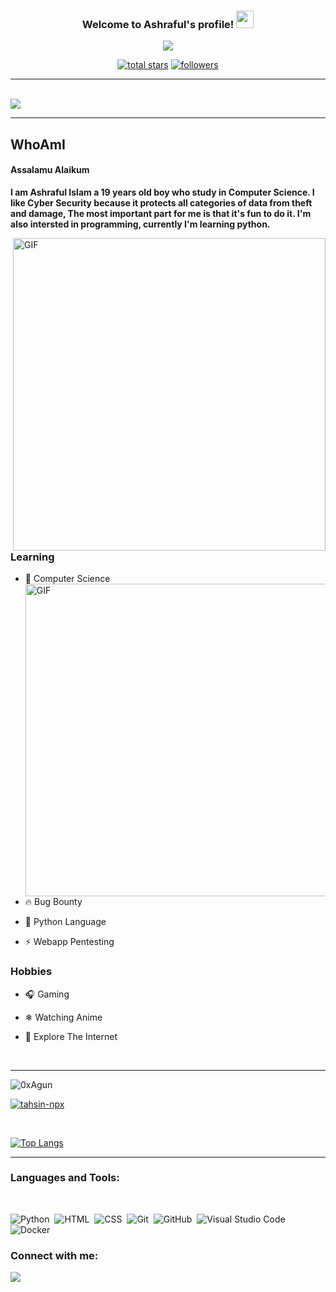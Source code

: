 <h3 align="center">
  Welcome to Ashraful's profile!
  <img src="https://media.giphy.com/media/hvRJCLFzcasrR4ia7z/giphy.gif" width="28">
</h3>

<!-- Typing SVG by DenverCoder1 - https://github.com/DenverCoder1/readme-typing-svg -->
<p align="center">
  <a href="https://github.com/DenverCoder1/readme-typing-svg"><img src="https://readme-typing-svg.herokuapp.com/?lines=%20webapp%20developer;WebApp%20Penetration%20Tester;Python%20Programmer;Always%20learning%20new%20things&font=Fira%20Code&center=true&width=440&height=45&color=3d85c6&vCenter=true&size=22"></a>
</p>


<!-- Social badges section -->
<p align="center">
  <a href="https://github.com/0xAgun?tab=repositories&sort=stargazers">
    <img alt="total stars" title="Total stars on GitHub" src="https://custom-icon-badges.herokuapp.com/badge/dynamic/json?logo=star&color=55960c&labelColor=488207&label=Stars&style=for-the-badge&query=%24.stars&url=https://api.github-star-counter.workers.dev/user/0xAgun"/></a>
   <a href="https://github.com/DenverCoder1?tab=followers">
    <img alt="followers" title="Follow me on Github" src="https://custom-icon-badges.herokuapp.com/github/followers/0xAgun?color=236ad3&labelColor=1155ba&style=for-the-badge&logo=person-add&label=Follow&logoColor=white"/></a>
</p>
<hr/>
<br/>

<img align="center" src="https://i.imgur.com/FZy6OHJ.jpeg">
<hr/>


## WhoAmI

#### Assalamu Alaikum

<p>
 <b>I am Ashraful Islam a 19 years old boy who study in Computer Science. I like Cyber Security because it protects all categories of data from theft and damage, The most important part for me is that it's fun to do it. I'm also intersted in programming, currently I'm learning python. </b>
</p>
<img hight="400" width="500" alt="GIF" align="right" src="https://github-readme-stats.vercel.app/api?username=0xAgun&show_icons=true&theme=tokyonight">


### Learning
- 🔭 Computer Science
 <br><img hight="300" width="500" alt="GIF" align="right" src="https://github-readme-streak-stats.herokuapp.com/?user=0xAgun&theme=onedark&">
- 🔥 Bug Bounty

- 💬 Python Language

- ⚡ Webapp Pentesting

### Hobbies
- 🎧 Gaming 

- ❄ Watching Anime

- 🔌 Explore The Internet

<br/><hr/>
<p align="left"> <img src="https://komarev.com/ghpvc/?username=0xAgun&label=Profile%20views&color=0e75b6&style=flat" alt="0xAgun" /> </p>

<p align="left"> <a href="https://github.com/ryo-ma/github-profile-trophy"><img src="https://github-profile-trophy.vercel.app/?username=0xAgun&theme=onedark" alt="tahsin-npx" /></a> </p>
<br/>

[![Top Langs](https://github-readme-stats.vercel.app/api/top-langs/?username=0xAgun&theme=onedark)](https://github.com/anuraghazra/github-readme-stats )

<hr/>

<h3 align="left">Languages and Tools:</h3>

<br/>

![Python](https://img.shields.io/badge/-Python-05122A?style=flat&logo=python)&nbsp;
![HTML](https://img.shields.io/badge/-HTML-05122A?style=flat&logo=HTML5)&nbsp;
![CSS](https://img.shields.io/badge/-CSS-05122A?style=flat&logo=CSS3&logoColor=1572B6)&nbsp;
![Git](https://img.shields.io/badge/-Git-05122A?style=flat&logo=git)&nbsp;
![GitHub](https://img.shields.io/badge/-GitHub-05122A?style=flat&logo=github)&nbsp;
![Visual Studio Code](https://img.shields.io/badge/-Visual%20Studio%20Code-05122A?style=flat&logo=visual-studio-code&logoColor=007ACC)&nbsp; ![Docker](https://img.shields.io/badge/-Docker-05122A?style=flat&logo=docker)&nbsp;

<h3 align="left">Connect with me:</h3>
<p align="left">
   <a href="https://twitter.com/intent/follow?screen_name=myselfAshraful">
    <img src="https://img.shields.io/twitter/follow/myselfAshraful?style=social">
  </a>
</p>
